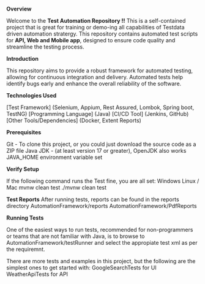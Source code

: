 **Overview**

Welcome to the **Test Automation Repository !!** This is a self-contained project that is great for training or demo-ing all capabilities of Testdata driven automation stratergy. This repository contains automated test scripts for **API, Web and Mobile app**, designed to ensure code quality and streamline the testing process.

**Introduction**

This repository aims to provide a robust framework for automated testing, allowing for continuous integration and delivery. Automated tests help identify bugs early and enhance the overall reliability of the software.

**Technologies Used**

[Test Framework] (Selenium, Appium, Rest Assured, Lombok, Spring boot, TestNG)
[Programming Language] (Java)
[CI/CD Tool] (Jenkins, GitHub)
[Other Tools/Dependencies] (Docker, Extent Reports)

**Prerequisites**

Git - To clone this project, or you could just download the source code as a ZIP file
Java JDK - (at least version 17 or greater), OpenJDK also works
JAVA_HOME environment variable set

**Verify Setup**

If the following command runs the Test fine, you are all set:
Windows	Linux / Mac
mvnw clean test	./mvnw clean test

**Test Reports**
After running tests, reports can be found in the reports directory 
AutomationFramework/reports
AutomationFramework/PdfReports

**Running Tests**

One of the easiest ways to run tests, recommended for non-programmers or teams that are not familiar with Java, is to browse to AutomationFramework/testRunner and select the appropiate test xml as per the requiremnt.

There are more tests and examples in this project, but the following are the simplest ones to get started with:
GoogleSearchTests for UI
WeatherApiTests for API
